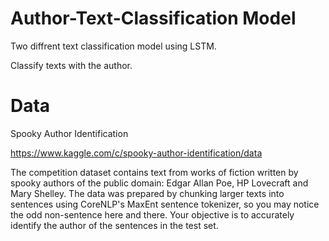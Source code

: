# Author-Text-Classification Model

Two diffrent text classification model using LSTM.

Classify texts with the author.

# Data

Spooky Author Identification

https://www.kaggle.com/c/spooky-author-identification/data

The competition dataset contains text from works of fiction written by spooky authors of the public domain: Edgar Allan Poe, HP Lovecraft and Mary Shelley. The data was prepared by chunking larger texts into sentences using CoreNLP's MaxEnt sentence tokenizer, so you may notice the odd non-sentence here and there. Your objective is to accurately identify the author of the sentences in the test set.
